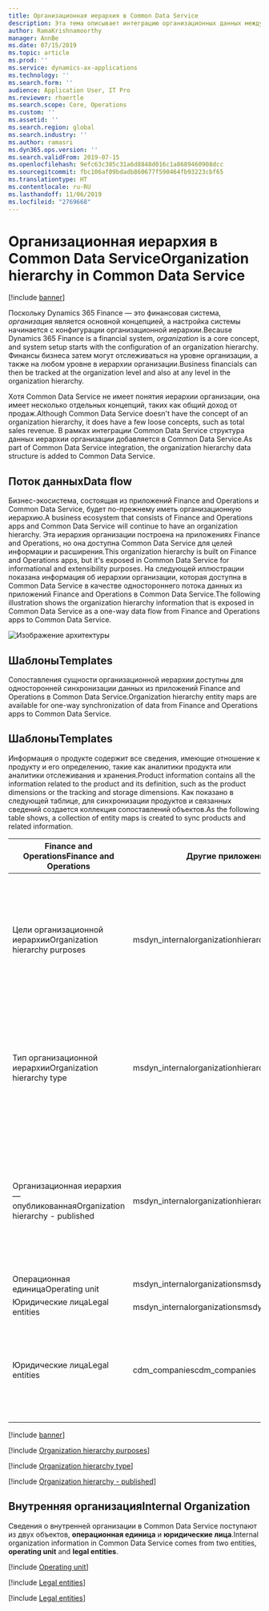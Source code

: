 ```yaml
---
title: Организационная иерархия в Common Data Service
description: Эта тема описывает интеграцию организационных данных между приложениями Finance and Operations и Common Data Service.
author: RamaKrishnamoorthy
manager: AnnBe
ms.date: 07/15/2019
ms.topic: article
ms.prod: ''
ms.service: dynamics-ax-applications
ms.technology: ''
ms.search.form: ''
audience: Application User, IT Pro
ms.reviewer: rhaertle
ms.search.scope: Core, Operations
ms.custom: ''
ms.assetid: ''
ms.search.region: global
ms.search.industry: ''
ms.author: ramasri
ms.dyn365.ops.version: ''
ms.search.validFrom: 2019-07-15
ms.openlocfilehash: 9efc63c385c31a6d8848d016c1a8689460908dcc
ms.sourcegitcommit: fbc106af09bdadb860677f590464fb93223cbf65
ms.translationtype: HT
ms.contentlocale: ru-RU
ms.lasthandoff: 11/06/2019
ms.locfileid: "2769668"
---
```

# <a name="organization-hierarchy-in-common-data-service"></a><span data-ttu-id="c624f-103">Организационная иерархия в Common Data Service</span><span class="sxs-lookup"><span data-stu-id="c624f-103">Organization hierarchy in Common Data Service</span></span>

[!include [banner](../includes/banner.md)]

<span data-ttu-id="c624f-104">Поскольку Dynamics 365 Finance — это финансовая система, *организация* является основной концепцией, а настройка системы начинается с конфигурации организационной иерархии.</span><span class="sxs-lookup"><span data-stu-id="c624f-104">Because Dynamics 365 Finance is a financial system, *organization* is a core concept, and system setup starts with the configuration of an organization hierarchy.</span></span> <span data-ttu-id="c624f-105">Финансы бизнеса затем могут отслеживаться на уровне организации, а также на любом уровне в иерархии организации.</span><span class="sxs-lookup"><span data-stu-id="c624f-105">Business financials can then be tracked at the organization level and also at any level in the organization hierarchy.</span></span>

<span data-ttu-id="c624f-106">Хотя Common Data Service не имеет понятия иерархии организации, она имеет несколько отдельных концепций, таких как общий доход от продаж.</span><span class="sxs-lookup"><span data-stu-id="c624f-106">Although Common Data Service doesn't have the concept of an organization hierarchy, it does have a few loose concepts, such as total sales revenue.</span></span> <span data-ttu-id="c624f-107">В рамках интеграции Common Data Service структура данных иерархии организации добавляется в Common Data Service.</span><span class="sxs-lookup"><span data-stu-id="c624f-107">As part of Common Data Service integration, the organization hierarchy data structure is added to Common Data Service.</span></span>

## <a name="data-flow"></a><span data-ttu-id="c624f-108">Поток данных</span><span class="sxs-lookup"><span data-stu-id="c624f-108">Data flow</span></span>

<span data-ttu-id="c624f-109">Бизнес-экосистема, состоящая из приложений Finance and Operations и Common Data Service, будет по-прежнему иметь организационную иерархию.</span><span class="sxs-lookup"><span data-stu-id="c624f-109">A business ecosystem that consists of Finance and Operations apps and Common Data Service will continue to have an organization hierarchy.</span></span> <span data-ttu-id="c624f-110">Эта иерархия организации построена на приложениях Finance and Operations, но она доступна Common Data Service для целей информации и расширения.</span><span class="sxs-lookup"><span data-stu-id="c624f-110">This organization hierarchy is built on Finance and Operations apps, but it's exposed in Common Data Service for informational and extensibility purposes.</span></span> <span data-ttu-id="c624f-111">На следующей иллюстрации показана информация об иерархии организации, которая доступна в Common Data Service в качестве одностороннего потока данных из приложений Finance and Operations в Common Data Service.</span><span class="sxs-lookup"><span data-stu-id="c624f-111">The following illustration shows the organization hierarchy information that is exposed in Common Data Service as a one-way data flow from Finance and Operations apps to Common Data Service.</span></span>

![Изображение архитектуры](media/dual-write-data-flow.png)

## <a name="templates"></a><span data-ttu-id="c624f-113">Шаблоны</span><span class="sxs-lookup"><span data-stu-id="c624f-113">Templates</span></span>

<span data-ttu-id="c624f-114">Сопоставления сущности организационной иерархии доступны для односторонней синхронизации данных из приложений Finance and Operations в Common Data Service.</span><span class="sxs-lookup"><span data-stu-id="c624f-114">Organization hierarchy entity maps are available for one-way synchronization of data from Finance and Operations apps to Common Data Service.</span></span>

## <a name="templates"></a><span data-ttu-id="c624f-115">Шаблоны</span><span class="sxs-lookup"><span data-stu-id="c624f-115">Templates</span></span>

<span data-ttu-id="c624f-116">Информация о продукте содержит все сведения, имеющие отношение к продукту и его определению, такие как аналитики продукта или аналитики отслеживания и хранения.</span><span class="sxs-lookup"><span data-stu-id="c624f-116">Product information contains all the information related to the product and its definition, such as the product dimensions or the tracking and storage dimensions.</span></span> <span data-ttu-id="c624f-117">Как показано в следующей таблице, для синхронизации продуктов и связанных сведений создается коллекция сопоставлений объектов.</span><span class="sxs-lookup"><span data-stu-id="c624f-117">As the following table shows, a collection of entity maps is created to sync products and related information.</span></span>

<span data-ttu-id="c624f-118">Finance and Operations</span><span class="sxs-lookup"><span data-stu-id="c624f-118">Finance and Operations</span></span> | <span data-ttu-id="c624f-119">Другие приложения Dynamics 365</span><span class="sxs-lookup"><span data-stu-id="c624f-119">Other Dynamics 365 apps</span></span> | <span data-ttu-id="c624f-120">Описание</span><span class="sxs-lookup"><span data-stu-id="c624f-120">Description</span></span>
-----------------------|--------------------------------|---
<span data-ttu-id="c624f-121">Цели организационной иерархии</span><span class="sxs-lookup"><span data-stu-id="c624f-121">Organization hierarchy purposes</span></span> | <span data-ttu-id="c624f-122">msdyn_internalorganizationhierarchypurposes</span><span class="sxs-lookup"><span data-stu-id="c624f-122">msdyn_internalorganizationhierarchypurposes</span></span> | <span data-ttu-id="c624f-123">Этот шаблон обеспечивает одностороннюю синхронизацию объекта цели организационной иерархии.</span><span class="sxs-lookup"><span data-stu-id="c624f-123">This template provides one-way synchronization of the Organization Hierarchy Purpose entity.</span></span>
<span data-ttu-id="c624f-124">Тип организационной иерархии</span><span class="sxs-lookup"><span data-stu-id="c624f-124">Organization hierarchy type</span></span> | <span data-ttu-id="c624f-125">msdyn_internalorganizationhierarchytypes</span><span class="sxs-lookup"><span data-stu-id="c624f-125">msdyn_internalorganizationhierarchytypes</span></span> | <span data-ttu-id="c624f-126">Этот шаблон обеспечивает одностороннюю синхронизацию объекта типа организационной иерархии.</span><span class="sxs-lookup"><span data-stu-id="c624f-126">This template provides one-way synchronization of the Organization Hierarchy Type entity.</span></span>
<span data-ttu-id="c624f-127">Организационная иерархия — опубликованная</span><span class="sxs-lookup"><span data-stu-id="c624f-127">Organization hierarchy - published</span></span> | <span data-ttu-id="c624f-128">msdyn_internalorganizationhierarchies</span><span class="sxs-lookup"><span data-stu-id="c624f-128">msdyn_internalorganizationhierarchies</span></span> | <span data-ttu-id="c624f-129">Этот шаблон обеспечивает одностороннюю синхронизацию объекта опубликованной организационной иерархии.</span><span class="sxs-lookup"><span data-stu-id="c624f-129">This template provides one-way synchronization of the Organization Hierarchy Published entity.</span></span>
<span data-ttu-id="c624f-130">Операционная единица</span><span class="sxs-lookup"><span data-stu-id="c624f-130">Operating unit</span></span> | <span data-ttu-id="c624f-131">msdyn_internalorganizations</span><span class="sxs-lookup"><span data-stu-id="c624f-131">msdyn_internalorganizations</span></span> | 
<span data-ttu-id="c624f-132">Юридические лица</span><span class="sxs-lookup"><span data-stu-id="c624f-132">Legal entities</span></span> | <span data-ttu-id="c624f-133">msdyn_internalorganizations</span><span class="sxs-lookup"><span data-stu-id="c624f-133">msdyn_internalorganizations</span></span> | 
<span data-ttu-id="c624f-134">Юридические лица</span><span class="sxs-lookup"><span data-stu-id="c624f-134">Legal entities</span></span> | <span data-ttu-id="c624f-135">cdm_companies</span><span class="sxs-lookup"><span data-stu-id="c624f-135">cdm_companies</span></span> | <span data-ttu-id="c624f-136">Обеспечивает двунаправленную синхронизацию информации о юридическом лице (компании).</span><span class="sxs-lookup"><span data-stu-id="c624f-136">Provides bidirectional synchronization of legal entity (company) information.</span></span>


[!include [banner](../includes/dual-write-symbols.md)]

[!include [Organization hierarchy purposes](dual-write/OrganizationHierarchyPurpose-msdyn-internalorganizationhierarchypurposes.md)]

[!include [Organization hierarchy type](dual-write/OrganizationHierarchyType-msdyn-internalorganizationhierarchytypes.md)]

[!include [Organization hierarchy - published](dual-write/OrganizationHierarchyPublished-msdyn-internalorganizationhierarchies.md)]

## <a name="internal-organization"></a><span data-ttu-id="c624f-137">Внутренняя организация</span><span class="sxs-lookup"><span data-stu-id="c624f-137">Internal Organization</span></span>

<span data-ttu-id="c624f-138">Сведения о внутренней организации в Common Data Service поступают из двух объектов, **операционная единица** и **юридические лица**.</span><span class="sxs-lookup"><span data-stu-id="c624f-138">Internal organization information in Common Data Service comes from two entities, **operating unit** and **legal entities**.</span></span>

[!include [Operating unit](dual-write/OperatingUnit-msdyn-internalorganizations.md)]

[!include [Legal entities](dual-write/LegalEntities-msdyn-internalorganizations.md)]

[!include [Legal entities](dual-write/LegalEntities-Companies.md)]

